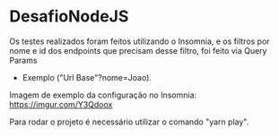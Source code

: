 # DesafioNodeJS

Os testes realizados foram feitos utilizando o Insomnia, e os filtros por nome e id dos endpoints que precisam desse filtro, foi feito via Query Params 
- Exemplo ("Url Base"?nome=Joao).

Imagem de exemplo da configuração no Insomnia:  https://imgur.com/Y3Qdoox

Para rodar o projeto é necessário utilizar o comando "yarn play".

